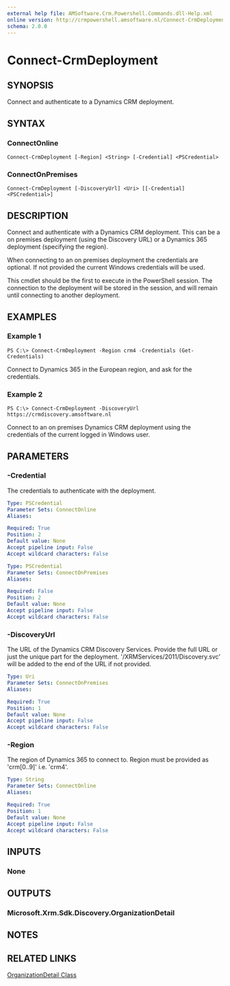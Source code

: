 ```yaml
---
external help file: AMSoftware.Crm.Powershell.Commands.dll-Help.xml
online version: http://crmpowershell.amsoftware.nl/Connect-CrmDeployment.html
schema: 2.0.0
---
```


# Connect-CrmDeployment

## SYNOPSIS
Connect and authenticate to a Dynamics CRM deployment.

## SYNTAX

### ConnectOnline
```
Connect-CrmDeployment [-Region] <String> [-Credential] <PSCredential>
```

### ConnectOnPremises
```
Connect-CrmDeployment [-DiscoveryUrl] <Uri> [[-Credential] <PSCredential>]
```

## DESCRIPTION
Connect and authenticate with a Dynamics CRM deployment. This can be a on premises deployment (using the Discovery URL) or a Dynamics 365 deployment (specifying the region).

When connecting to an on premises deployment the credentials are optional. If not provided the current Windows credentials will be used.

This cmdlet should be the first to execute in the PowerShell session. The connection to the deployment will be stored in the session, and will remain until connecting to another deployment.

## EXAMPLES

### Example 1
```
PS C:\> Connect-CrmDeployment -Region crm4 -Credentials (Get-Credentials)
```

Connect to Dynamics 365 in the European region, and ask for the credentials.

### Example 2
```
PS C:\> Connect-CrmDeployment -DiscoveryUrl https://crmdiscovery.amsoftware.nl
```

Connect to an on premises Dynamics CRM deployment using the credentials of the current logged in Windows user.

## PARAMETERS

### -Credential
The credentials to authenticate with the deployment.

```yaml
Type: PSCredential
Parameter Sets: ConnectOnline
Aliases: 

Required: True
Position: 2
Default value: None
Accept pipeline input: False
Accept wildcard characters: False
```

```yaml
Type: PSCredential
Parameter Sets: ConnectOnPremises
Aliases: 

Required: False
Position: 2
Default value: None
Accept pipeline input: False
Accept wildcard characters: False
```

### -DiscoveryUrl
The URL of the Dynamics CRM Discovery Services. Provide the full URL or just the unique part for the deployment. '/XRMServices/2011/Discovery.svc' will be added to the end of the URL if not provided.

```yaml
Type: Uri
Parameter Sets: ConnectOnPremises
Aliases: 

Required: True
Position: 1
Default value: None
Accept pipeline input: False
Accept wildcard characters: False
```

### -Region
The region of Dynamics 365 to connect to. Region must be provided as 'crm[0..9]' i.e. 'crm4'.

```yaml
Type: String
Parameter Sets: ConnectOnline
Aliases: 

Required: True
Position: 1
Default value: None
Accept pipeline input: False
Accept wildcard characters: False
```

## INPUTS

### None


## OUTPUTS

### Microsoft.Xrm.Sdk.Discovery.OrganizationDetail


## NOTES

## RELATED LINKS

[OrganizationDetail Class](https://msdn.microsoft.com/library/microsoft.xrm.sdk.discovery.organizationdetail.aspx)


